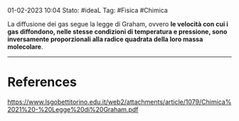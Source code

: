 01-02-2023 10:04
Stato: #ideaL
Tag: #Fisica #Chimica 

La diffusione dei gas segue la legge di Graham, ovvero **le velocità con cui i gas diffondono, nelle stesse condizioni di temperatura e pressione, sono inversamente proporzionali alla radice quadrata della loro massa molecolare**.

---
# References 

https://www.lsgobettitorino.edu.it/web2/attachments/article/1079/Chimica%2021%20-%20Legge%20di%20Graham.pdf